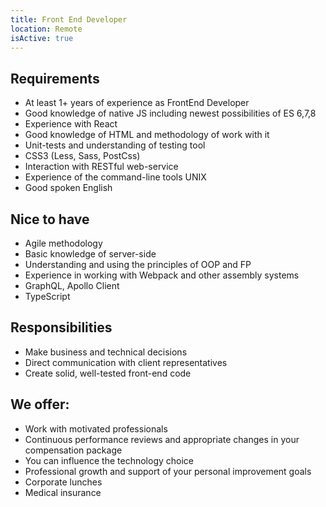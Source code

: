 ```yaml
---
title: Front End Developer
location: Remote
isActive: true
---
```

## Requirements

* At least 1+ years of experience as FrontEnd Developer
* Good knowledge of native JS including newest possibilities of ES 6,7,8
* Experience with React
* Good knowledge of HTML and methodology of work with it
* Unit-tests and understanding of testing tool
* CSS3 (Less, Sass, PostCss)
* Interaction with RESTful web-service
* Experience of the command-line tools UNIX
* Good spoken English

## Nice to have

* Agile methodology
* Basic knowledge of server-side
* Understanding and using the principles of OOP and FP
* Experience in working with Webpack and other assembly systems
* GraphQL, Apollo Client
* TypeScript

## Responsibilities

* Make business and technical decisions
* Direct communication with client representatives
* Create solid, well-tested front-end code

## We offer:

* Work with motivated professionals
* Continuous performance reviews and appropriate changes in your compensation
  package
* You can influence the technology choice
* Professional growth and support of your personal improvement goals
* Corporate lunches
* Medical insurance